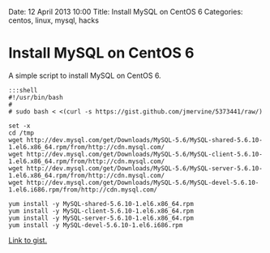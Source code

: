 Date: 12 April 2013 10:00
Title: Install MySQL on CentOS 6
Categories: centos, linux, mysql, hacks

# Install MySQL on CentOS 6

A simple script to install MySQL on CentOS 6.

    :::shell
    #!/usr/bin/bash
    #
    # sudo bash < <(curl -s https://gist.github.com/jmervine/5373441/raw/)

    set -x
    cd /tmp
    wget http://dev.mysql.com/get/Downloads/MySQL-5.6/MySQL-shared-5.6.10-1.el6.x86_64.rpm/from/http://cdn.mysql.com/
    wget http://dev.mysql.com/get/Downloads/MySQL-5.6/MySQL-client-5.6.10-1.el6.x86_64.rpm/from/http://cdn.mysql.com/
    wget http://dev.mysql.com/get/Downloads/MySQL-5.6/MySQL-server-5.6.10-1.el6.x86_64.rpm/from/http://cdn.mysql.com/
    wget http://dev.mysql.com/get/Downloads/MySQL-5.6/MySQL-devel-5.6.10-1.el6.i686.rpm/from/http://cdn.mysql.com/

    yum install -y MySQL-shared-5.6.10-1.el6.x86_64.rpm
    yum install -y MySQL-client-5.6.10-1.el6.x86_64.rpm
    yum install -y MySQL-server-5.6.10-1.el6.x86_64.rpm
    yum install -y MySQL-devel-5.6.10-1.el6.i686.rpm

[Link to gist.](https://gist.github.com/jmervine/5373441)
